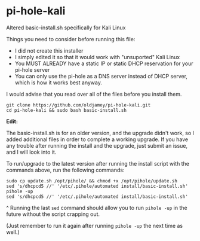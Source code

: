 # pi-hole-kali
Altered basic-install.sh specifically for Kali Linux

Things you need to consider before running this file:
- I did not create this installer
- I simply edited it so that it would work with "unsuported" Kali Linux
- You MUST ALREADY have a static IP or static DHCP reservation for your pi-hole server
- You can only use the pi-hole as a DNS server instead of DHCP server, which is how it works best anyway.

I would advise that you read over all of the files before you install them.

```
git clone https://github.com/oldjamey/pi-hole-kali.git
cd pi-hole-kali && sudo bash basic-install.sh
```

**Edit:**

The basic-install.sh is for an older version, and the upgrade didn't work, so I added additional files in order to complete a working upgrade.
If you have any trouble after running the install and the upgrade, just submit an issue, and I will look into it.

To run/upgrade to the latest version after running the install script with the commands above, run the following commands:

```
sudo cp update.sh /opt/pihole/ && chmod +x /opt/pihole/update.sh
sed 's/dhcpcd5 //' '/etc/.pihole/automated install/basic-install.sh'
pihole -up
sed 's/dhcpcd5 //' '/etc/.pihole/automated install/basic-install.sh'
```

^ Running the last `sed` command should allow you to run `pihole -up` in the future without the script crapping out.

(Just remember to run it again after running `pihole -up` the next time as well.)

